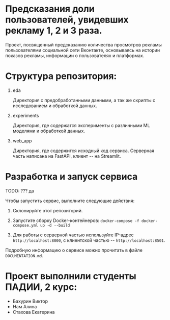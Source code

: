 # Предсказания доли пользователей, увидевших рекламу 1, 2 и 3 раза.

Проект, посвященный предсказанию количества просмотров рекламы пользователями социальной сети Вконтакте, основываясь на истории показов рекламы, информации о пользователях и платформах.

# Структура репозитория:
  1) eda
     
       Директория с предобработанными данными, а так же скрипты с исследованием и обработкой данных.
     
  3) experiments
     
       Директория, где содержатся эксперименты с различными ML моделями и обработкой данных.
     
  5) web_app
     
       Директория, где содержится исходный код сервиса. Серверная часть написана на FastAPI, клиент -- на Streamlit.
     

# Разработка и запуск сервиса
TODO: ??? да

Чтобы запустить сервис, выполните следующие действия:
1) Склонируйте этот репозиторий.

2) Запустите сборку Docker-контейнеров:
`docker-compose -f docker-compose.yml up -d --build`

3) Для работы с серверной частью используйте IP-адрес `http://localhost:8000`, с клиентской частью -- `http://localhost:8501`.

Подробную информацию о сервисе можно прочитать в файле `DOCUMENTATION.md`.

# Проект выполнили студенты ПАДИИ, 2 курс:
- Бахурин Виктор
- Нам Алина
- Стахова Екатерина
